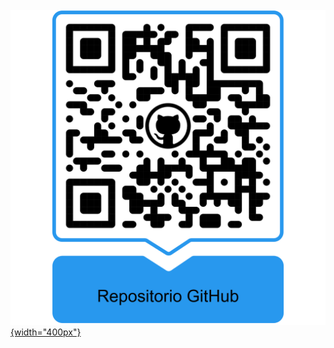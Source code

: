 </br>
</br>
</br>


[![](qr.png){width="400px"}](https://github.com/jumartineze/VerosimilitudLabs.git)

